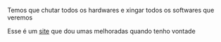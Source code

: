 Temos que chutar todos os hardwares e xingar todos os softwares que veremos

Esse é um [site](https://empres-exemplo.000webhostapp.com/index.html) que dou umas melhoradas quando tenho vontade 
 

<!---
leonardo-felipe-sanchez/leonardo-felipe-sanchez is a ✨ special ✨ repository because its `README.md` (this file) appears on your GitHub profile.
You can click the Preview link to take a look at your changes.
--->
